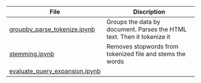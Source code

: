 | File        | Discription      |
| ------------|-------------| 
|[groupby_parse_tokenize.ipynb](groupby_parse_tokenize.ipynb)  | Groups the data by document. Parses the HTML text. Then it tokenize it | 
| [stemming.ipynb](stemming.ipynb)      | Removes stopwords from tokenized file and stems the words      |  
| [evaluate_query_expansion.ipynb](evaluate_query_expansion.ipynb)   ||

